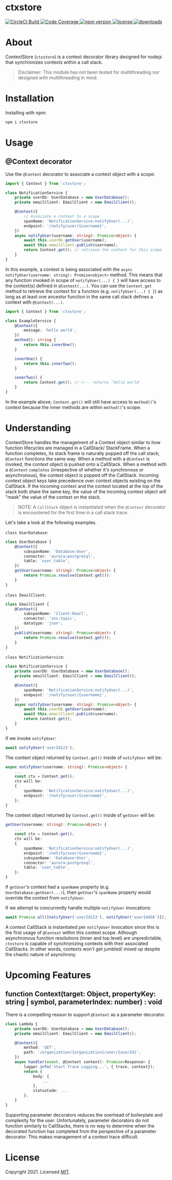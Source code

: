 # ctxstore

<a href="https://app.circleci.com/pipelines/github/kaonashi-noface/contextstore?branch=main&filter=all">
    <img src="https://circleci.com/gh/kaonashi-noface/contextstore.svg?style=svg" alt="CircleCI Build" />
</a>
<a href='https://coveralls.io/github/kaonashi-noface/contextstore?branch=main'>
    <img src='https://coveralls.io/repos/github/kaonashi-noface/contextstore/badge.svg?branch=main' alt='Code Coverage' />
</a>
<a href='https://www.npmjs.com/package/ctxstore'>
    <img alt="npm version" src="https://img.shields.io/npm/v/ctxstore" />
</a>
<a href='https://www.npmjs.com/package/ctxstore'>
    <img alt="license" src="https://img.shields.io/npm/l/ctxstore" />
</a>
<a href='https://www.npmjs.com/package/ctxstore'>
    <img alt="downloads" src="https://img.shields.io/npm/dm/ctxstore" />
</a>

# About

ContextStore (`ctxstore`) is a context decorator library designed for nodejs that synchronizes contexts within a call stack.

> Disclaimer: This module has not been tested for multithreading nor designed with multithreading in mind.

# Installation

Installing with npm:

```bash
npm i ctxstore
```

# Usage

## @Context decorator

Use the `@Context` decorator to associate a context object with a scope:

```ts
import { Context } from 'ctxstore';

class NotificationService {
    private userDb: UserDatabase = new UserDatabase();
    private emailClient: EmailClient = new EmailClient();

    @Context({
        // Associate a context to a scope
        spanName: 'NotificationService:notifyUser(...)',
        endpoint: '/notify/user/{username}',
    })
    async notifyUser(username: string): Promise<object> {
        await this.userDb.getUser(username);
        await this.emailClient.publish(username);
        return Context.get(); // retrieve the context for this scope
    }
}
```

In this example, a context is being associated with the `async notifyUser(username: string): Promise<object>` method. This means that any function invoked in scope of `notifyUser(...) { }` will have access to the context(s) defined in `@Context(...)`. You can use the `Context.get` method to retrieve the context for a function (e.g. `notifyUser(...) { }`) as long as at least one ancestor function in the same call stack defines a context with `@Context(...)`.

```ts
import { Context } from 'ctxstore';

class ExampleService {
    @Context({
        message: 'hello world',
    })
    method(): string {
        return this.innerOne();
    }

    innerOne() {
        return this.innerTwo();
    }

    innerTwo() {
        return Context.get(); // <--- returns 'hello world'
    }
}
```

In the example above, `Context.get()` will still have access to `method()`'s context because the inner methods are within `method()`'s scope.

# Understanding

ContextStore handles the management of a Context object similar to how function lifecycles are managed in a CallStack/ StackFrame. When a function completes, its stack frame is naturally popped off the call stack; `@Context` functions the same way. When a method with a `@Context` is invoked, the context object is pushed onto a CallStack. When a method with a `@Context` `completes` (irrespective of whether it's synchronous or asynchronous), the context object is popped off the CallStack. Incoming context object keys take precedence over context objects existing on the CallStack. If the incoming context and the context located at the top of the stack both share the same key, the value of the incoming context object will "mask" the value of the context on the stack.

> NOTE: A `CallStack` object is instantiated when the `@Context` decorator is encountered for the first time in a call stack trace.

Let's take a look at the following examples.

`class UserDatabase`:

```ts
class UserDatabase {
    @Context({
        subspanName: 'Database:User',
        connector: 'aurora:postgresql',
        table: 'user_table',
    })
    getUser(username: string): Promise<object> {
        return Promise.resolve(Context.get());
    }
}
```

`class EmailClient`:

```ts
class EmailClient {
    @Context({
        subspanName: 'Client:Email',
        connector: 'sns:topic',
        datatype: 'json',
    })
    publish(username: string): Promise<object> {
        return Promise.resolve(Context.get());
    }
}
```

`class NotificationService`:

```ts
class NotificationService {
    private userDb: UserDatabase = new UserDatabase();
    private emailClient: EmailClient = new EmailClient();

    @Context({
        spanName: 'NotificationService:notifyUser(...)',
        endpoint: '/notify/user/{username}',
    })
    async notifyUser(username: string): Promise<object> {
        await this.userDb.getUser(username);
        await this.emailClient.publish(username);
        return Context.get();
    }
}
```

If we invoke `notifyUser`:

```ts
await notifyUser('userId123');
```

The context object returned by `Context.get()` inside of `notifyUser` will be:

```ts
async notifyUser(username: string): Promise<object> {
    ...
    const ctx = Context.get();
    ctx will be:
    {
        spanName: 'NotificationService:notifyUser(...)',
        endpoint: '/notify/user/{username}',
    };
}
```

The context object returned by `Context.get()` inside of `getUser` will be:

```ts
getUser(username: string): Promise<object> {
    ...
    const ctx = Context.get();
    ctx will be:
    {
        spanName: 'NotificationService:notifyUser(...)',
        endpoint: '/notify/user/{username}',
        subspanName: 'Database:User',
        connector: 'aurora:postgresql',
        table: 'user_table',
    };
}
```

If `getUser`'s context had a `spanName` property (e.g. `UserDatabase:getUser(...)`), then `getUser`'s `spanName` property would override the context from `notifyUser`.

If we attempt to concurrently handle multiple `notifyUser` invocations:

```ts
await Promise.all([notifyUser('userId123'), notifyUser('userId456')]);
```

A context CallStack is instantiated per `notifyUser` invocation since this is the first usage of `@Context` within this context scope. Although asynchronous function resolutions (inner and top level) are unpredictable, `ctxstore` is capable of synchronizing contexts with their associated CallStacks. In other words, contexts won't get jumbled/ mixed up despite the chaotic nature of asynchrony.

# Upcoming Features

## function Context(target: Object, propertyKey: string | symbol, parameterIndex: number) : void

There is a compelling reason to support `@Context` as a parameter decorator.

```ts
class Lambda {
    private userDb: UserDatabase = new UserDatabase();
    private emailClient: EmailClient = new EmailClient();

    @Context({
        method: 'GET',
        path: '/organization/{organization}/user/{userId}',
    })
    async handler(event, @Context context): Promise<Response> {
        logger.info('Start Trace Logging...', { trace, context});
        return {
            body: {
                ...
            },
            statusCode: ...
        };
    }
}
```

Supporting parameter decorators reduces the overhead of boilerplate and complexity for the user. Unfortunately, parameter decorators do not function similarly to CallStacks, there is no way to determine when the decorated function has completed from the perspective of a parameter decorator. This makes management of a context trace difficult.

# License

Copyright 2021. Licensed [MIT](https://github.com/kaonashi-noface/contextstore/blob/main/LICENSE).
